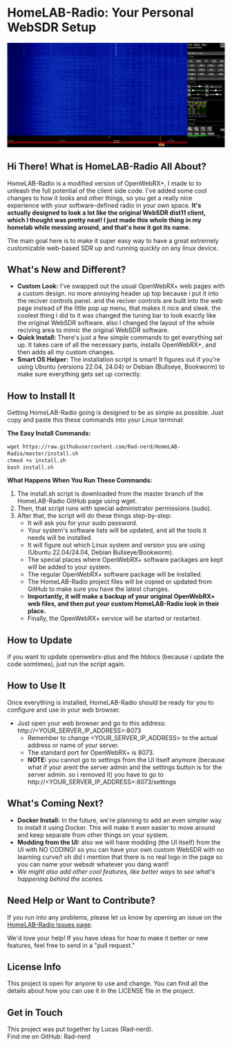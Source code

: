 # **HomeLAB-Radio: Your Personal WebSDR Setup**

![image](pre.png)
## **Hi There\! What is HomeLAB-Radio All About?**

HomeLAB-Radio is a modified version of OpenWebRX+, I made to to unleash the full potential of the client side code. I've added some cool changes to how it looks and other things, so you get a really nice experience with your software-defined radio in your own space. **It's actually designed to look a lot like the original WebSDR dist11 client, which I thought was pretty neat\! I just made this whole thing in my homelab while messing around, and that's how it got its name.**

The main goal here is to make it super easy way to have a great extremely customizable web-based SDR up and running quickly on any linux device.

## **What's New and Different?**

* **Custom Look:** I've swapped out the usual OpenWebRX+ web pages with a custom design. no more annoying header up top because i put it into the reciver controls panel. and the reciver controls are built into the web page instead of the little pop up menu, that makes it nice and sleek. the coolest thing i did to it was changed the tuning bar to look exactly like the original WebSDR software. also I changed the layout of the whole reciving area to mimic the original WebSDR software.
* **Quick Install:** There's just a few simple commands to get everything set up. It takes care of all the necessary parts, installs OpenWebRX+, and then adds all my custom changes.  
* **Smart OS Helper:** The installation script is smart\! It figures out if you're using Ubuntu (versions 22.04, 24.04) or Debian (Bullseye, Bookworm) to make sure everything gets set up correctly.  

## **How to Install It**

Getting HomeLAB-Radio going is designed to be as simple as possible. Just copy and paste this these commands into your Linux terminal:

**The Easy Install Commands:**
```
wget https://raw.githubusercontent.com/Rad-nerd/HomeLAB-Radio/master/install.sh
chmod +x install.sh
bash install.sh
```
**What Happens When You Run These Commands:**
1. The install.sh script is downloaded from the master branch of the HomeLAB-Radio GitHub page using wget.
3. Then, that script runs with special administrator permissions (sudo).  
4. After that, the script will do these things step-by-step:  
   * It will ask you for your sudo password.  
   * Your system's software lists will be updated, and all the tools it needs will be installed.  
   * It will figure out which Linux system and version you are using (Ubuntu 22.04/24.04, Debian Bullseye/Bookworm).  
   * The special places where OpenWebRX+ software packages are kept will be added to your system.  
   * The regular OpenWebRX+ software package will be installed.  
   * The HomeLAB-Radio project files will be copied or updated from GitHub to make sure you have the latest changes.  
   * **Importantly, it will make a backup of your original OpenWebRX+ web files, and then put your custom HomeLAB-Radio look in their place.**  
   * Finally, the OpenWebRX+ service will be started or restarted.
## **How to Update**
if you want to update openwebrx-plus and the htdocs \(because i update the code somtimes), just run the script again. 

## **How to Use It**

Once everything is installed, HomeLAB-Radio should be ready for you to configure and use in your web browser.

* Just open your web browser and go to this address: http://\<YOUR\_SERVER\_IP\_ADDRESS\>:8073  
  * Remember to change \<YOUR\_SERVER\_IP\_ADDRESS\> to the actual address or name of your server.  
  * The standard port for OpenWebRX+ is 8073\.
  * **NOTE:** you cannot go to settings from the UI itself anymore \(because what if your arent the server admin and the settings button is for the server admin. so i removed
    it\) you have to go to http://\<YOUR\_SERVER\_IP\_ADDRESS\>:8073/settings
   
## **What's Coming Next?**

* **Docker Install:** In the future, we're planning to add an even simpler way to install it using Docker. This will make it even easier to move around and keep separate from other things on your system.
* **Modding from the UI:** also we will have modding \(the UI itself\) from the UI with NO CODING\! so you can have your own custom WebSDR with no learning curve/! oh did i mention that there is no real logo in the page so you can name your websdr whatever you dang want\!  
* *We might also add other cool features, like better ways to see what's happening behind the scenes.*

## **Need Help or Want to Contribute?**

If you run into any problems, please let us know by opening an issue on the [HomeLAB-Radio Issues page](https://github.com/Rad-nerd/HomeLAB-Radio/issues).

We'd love your help\! If you have ideas for how to make it better or new features, feel free to send in a "pull request."

## **License Info**

This project is open for anyone to use and change. You can find all the details about how you can use it in the LICENSE file in the project.

## **Get in Touch**

This project was put together by Lucas (Rad-nerd).  
Find me on GitHub: Rad-nerd
